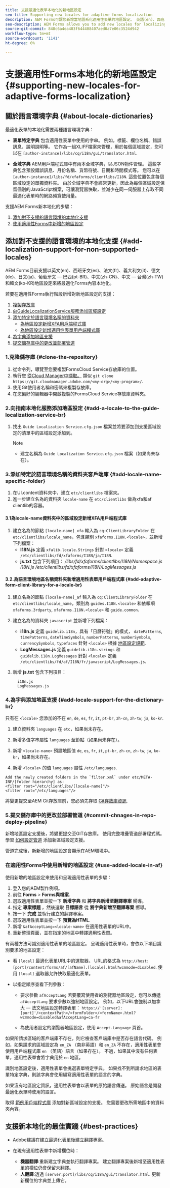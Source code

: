 ```yaml
---
title: 支援最適化表單本地化的新地區設定
seo-title: Supporting new locales for adaptive forms localization
description: AEM Forms可讓您新增當地語系化適用性表單的地區設定。 英語(en)、西班牙語(es)、法語(fr)、義大利語(it)、德語(de)、日語(ja)、葡萄牙語 — 巴西語(pt-BR)、中文(zh-CN)、中文 — 台灣語(zh-TW)和韓語(ko-KR)地區設定。
seo-description: AEM Forms allows you to add new locales for localizing adaptive forms. We support 10 locales out of the box curently, as  "en","fr","de","ja","pt-br","zh-cn","zh-tw","ko-kr","it","es".
source-git-commit: 848c6a4ea403f644408407aed0a7e06c3524d942
workflow-type: tm+mt
source-wordcount: '1141'
ht-degree: 0%

---
```


# 支援適用性Forms本地化的新地區設定{#supporting-new-locales-for-adaptive-forms-localization}

## 關於語言環境字典 {#about-locale-dictionaries}

最適化表單的本地化需要兩種語言環境字典：

* **表單特定字典** 包含適用性表單中使用的字串。 例如，標籤、欄位名稱、錯誤訊息、說明說明等。 它作為一組XLIFF檔案來管理，用於每個區域設定，您可以在 `[author-instance]/libs/cq/i18n/gui/translator.html`.

* **全域字典** AEM用戶端程式庫中有兩本全域字典，以JSON物件管理。 這些字典包含預設錯誤訊息、月份名稱、貨幣符號、日期和時間模式等。 您可以在 `[author-instance]/libs/fd/xfaforms/clientlibs/I18N`. 這些位置包含每個區域設定的單獨資料夾。 由於全域字典不會經常更新，因此為每個區域設定保留個別的JavaScript檔案，可讓瀏覽器快取，並減少在同一伺服器上存取不同最適化表單時的網路頻寬使用量。

支援AEM Forms新本地化的步驟：

1. [添加對不支援的語言環境的本地化支援](#add-localization-support-for-non-supported-locales-add-localization-support-for-non-supported-locales)
1. [使用適用性Forms中新增的地區設定](#use-added-locale-in-adaptive-forms-use-added-locale-in-af)

## 添加對不支援的語言環境的本地化支援 {#add-localization-support-for-non-supported-locales}

AEM Forms目前支援以英文(en)、西班牙文(es)、法文(fr)、義大利文(it)、德文(de)、日文(ja)、葡萄牙文 — 巴西(pt-BR)、中文(zh-CN)、中文 — 台灣(zh-TW)和韓文(ko-KR)地區設定來將最適化Forms內容本地化。

若要在適用性Forms執行階段新增對新地區設定的支援：

1. [複製存放庫](#1-clone-the-repository-clone-the-repository)
1. [向GuideLocalizationService服務添加區域設定](#1-add-a-locale-to-the-guide-localization-service-add-a-locale-to-the-guide-localization-service-br)
1. [添加特定於語言環境名稱的資料夾](#3-add-locale-name-specific-folder-add-locale-name-specific-folder)
   * [為地區設定新增XFA用戶端程式庫](#3-add-xfa-client-library-for-a-locale)
   * [為地區設定新增適用性表單用戶端程式庫](#4-add-adaptive-form-client-library-for-a-locale-add-adaptive-form-client-library-for-a-locale-br)
1. [為字典添加地區支援](#5-add-locale-support-for-the-dictionary-add-locale-support-for-the-dictionary-br)
1. [提交儲存庫中的更改並部署管道](#7-commit-the-changes-in-the-repository-and-deploy-the-pipeline-commit-changes-in-repo-deploy-pipeline)

### 1.克隆儲存庫 {#clone-the-repository}

1. 從命令列，導覽至您要複製FormsCloud Service存放庫的位置。
1. 執行您 [從Cloud Manager中擷取。](https://experienceleague.adobe.com/docs/experience-manager-cloud-service/content/onboarding/journey/developers.html#accessing-git) 類似 `git clone https://git.cloudmanager.adobe.com/<my-org>/<my-program>/`.
1. 使用Git使用者名稱和密碼來複製存放庫。
1. 在您偏好的編輯器中開啟複製的FormsCloud Service存放庫資料夾。

### 2.向指南本地化服務添加地區設定 {#add-a-locale-to-the-guide-localization-service-br}

1. 找出 `Guide Localization Service.cfg.json` 檔案並將要添加到支援區域設定的清單中的區域設定添加到。

   >[!NOTE]
   >
   >* 建立名稱為 `Guide Localization Service.cfg.json` 檔案（如果尚未存在）。


### 3.添加特定於語言環境名稱的資料夾客戶端庫 {#add-locale-name-specific-folder}

1. 在UI.content資料夾中，建立 `etc/clientlibs` 檔案夾。
1. 進一步建立名為的資料夾 `locale-name` 在 `etc/clientlibs` 做為xfa和af clientlib的容器。

#### 3.1為locale-name資料夾中的區域設定新增XFA用戶端程式庫

1. 建立名為的節點 `[locale-name]_xfa` 輸入為 `cq:ClientLibraryFolder` 在 `etc/clientlibs/locale_name`，包含類別 `xfaforms.I18N.<locale>`，並新增下列檔案：
   * **I18N.js** 定義 `xfalib.locale.Strings` 針對 `<locale>` 定義 `/etc/clientlibs/fd/xfaforms/I18N/ja/I18N`.
   * **js.txt** 包含下列項目：
      */libs/fd/xfaforms/clientlibs/I18N/Namespace.js I18N.js /etc/clientlibs/fd/xfaforms/I18N/LogMessages.js*

#### 3.2.為語言環境地區名稱資料夾新增適用性表單用戶端程式庫 {#add-adaptive-form-client-library-for-a-locale-br}

1. 建立名為的節點 `[locale-name]_af` 輸入為 `cq:ClientLibraryFolder` 在 `etc/clientlibs/locale_name`，類別為 `guides.I18N.<locale>` 和依賴項 `xfaforms.3rdparty`, `xfaforms.I18N.<locale>` 和 `guide.common`.
1. 建立名為的資料夾 `javascript` 並新增下列檔案：

   * **i18n.js** 定義 `guidelib.i18n`，具有「日曆符號」的模式， `datePatterns`, `timePatterns`, `dateTimeSymbols`, `numberPatterns`, `numberSymbols`, `currencySymbols`, `typefaces` 針對 `<locale>` 根據 [地區設定規範](https://helpx.adobe.com/content/dam/Adobe/specs/xfa_spec_3_3.pdf).
   * **LogMessages.js** 定義 `guidelib.i18n.strings` 和 `guidelib.i18n.LogMessages` 針對 `<locale>` 定義 `/etc/clientlibs/fd/af/I18N/fr/javascript/LogMessages.js`.

1. 新增 **js.txt** 包含下列項目：

   ```
     i18n.js
     LogMessages.js
   ```

### 4.為字典添加地區支援 {#add-locale-support-for-the-dictionary-br}

只有在 `<locale>` 您添加的不在 `en`, `de`, `es`, `fr`, `it`, `pt-br`, `zh-cn`, `zh-tw`, `ja`, `ko-kr`.

1. 建立資料夾 `languages` 在 `etc`，如果尚未存在。

1. 新增多值字串屬性 `languages` 至節點（如果尚未存在）。
1. 新增 `<locale-name>` 預設地區值 `de`, `es`, `fr`, `it`, `pt-br`, `zh-cn`, `zh-tw`, `ja`, `ko-kr`，如果尚未存在。

1. 新增 `<locale>` 的值 `languages` 屬性 `/etc/languages`.


```text
Add the newly created folders in the `filter.xml` under etc/META-INF/[folder hierarchy] as:
<filter root="/etc/clientlibs/[locale-name]"/>
<filter root="/etc/languages"/>
```

將變更提交至AEM Git存放庫前，您必須先存取 [Git存放庫資訊](https://experienceleague.adobe.com/docs/experience-manager-cloud-service/content/onboarding/journey/developers.html?lang=en#accessing-git).

### 5.提交儲存庫中的更改並部署管道 {#commit-chnages-in-repo-deploy-pipeline}

新增地區設定支援後，將變更提交至GIT存放庫。 使用完整堆疊管道部署程式碼。 學習 [如何設定管道](https://experienceleague.adobe.com/docs/experience-manager-cloud-service/content/onboarding/journey/developers.html?lang=en#setup-pipeline) 添加新區域設定支援。

管道完成後，新新增的地區設定會顯示在AEM環境中。

### 在適用性Forms中使用新增的地區設定 {#use-added-locale-in-af}

使用新增的地區設定來使用和呈現適用性表單的步驟：

1. 登入您的AEM製作例項。
1. 前往 **Forms** >  **Forms與檔案**.
1. 選取適用性表單並按一下 **新增字典** 和 **將字典新增至翻譯專案** 嚮導。
1. 指定 **專案標題** ，然後選取 **目標語言** 從 **將字典新增至翻譯專案** 嚮導。
1. 按一下 **完成** 並執行建立的翻譯專案。
1. 選取適用性表單並按一下 **預覽為HTML**.
1. 新增 `&afAcceptLang=<locale-name>` 在適用性表單的URL中。
1. 重新整理頁面，並在指定的地區中轉譯適用性表單。

有兩種方法可識別適用性表單的地區設定。 呈現適用性表單時，會依以下項目識別要求的地區設定：

* 看 `[local]` 最適化表單URL中的選取器。 URL的格式為 `http://host:[port]/content/forms/af/[afName].[locale].html?wcmmode=disabled`. 使用 `[local]` 選取器允許快取最適化表單。

* 以指定順序查看下列參數：

   * 要求參數 `afAcceptLang`
若要覆寫使用者的瀏覽器地區設定，您可以傳遞 
`afAcceptLang` 要求參數以強制地區設定。 例如，以下URL會強制以加拿大 — 法文地區設定轉譯表單：
      `https://'[server]:[port]'/<contextPath>/<formFolder>/<formName>.html?wcmmode=disabled&afAcceptLang=ca-fr`

   * 為使用者設定的瀏覽器地區設定，使用 `Accept-Language` 頁首。

如果所請求區域的客戶端庫不存在，則它檢查客戶端庫中是否存在語言代碼。 例如，如果請求的區域設定為 `en_ZA` （南非英語）和 `en_ZA` 不存在，適用性表單會使用用戶端程式庫 `en` （英語）語言（如果存在）。 不過，如果其中沒有任何表單，適用性表單會將字典用於 `en` 地區。


識別地區設定後，適用性表單會挑選表單特定字典。 如果找不到所請求地區的表單特定字典，則該字典會使用編寫適用性表單的語言的字典。

如果沒有地區設定資訊，適用性表單會以表單的原始語言傳送。 原始語言是開發最適化表單時使用的語言。

取得 [範例用戶端程式庫](/help/forms/assets/locale-support-sample.zip) 添加對新區域設定的支援。 您需要更改所需地區中的資料夾內容。

## 支援新本地化的最佳實踐 {#best-practices}

* Adobe建議在建立最適化表單後建立翻譯專案。

* 在現有適用性表單中新增欄位時：
   * **機器翻譯**:重新建立字典並執行翻譯專案。 建立翻譯專案後新增至適用性表單的欄位仍會保留未翻譯。
   * **人翻譯**:透過 `[server:port]/libs/cq/i18n/gui/translator.html`. 更新新欄位的字典並上傳它。

